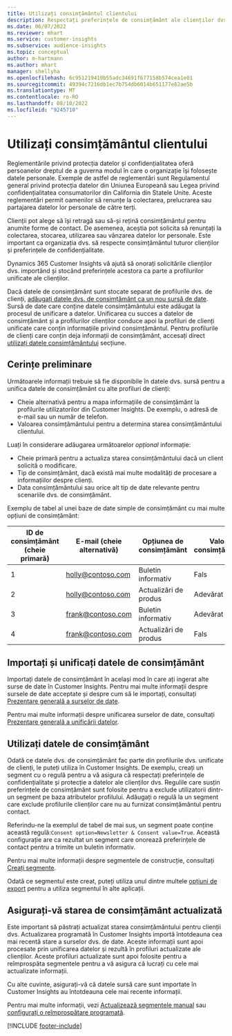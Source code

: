 ```yaml
---
title: Utilizați consimțământul clientului
description: Respectați preferințele de consimțământ ale clienților dvs. în Customer Insights importând datele de consimțământ.
ms.date: 06/07/2022
ms.reviewer: mhart
ms.service: customer-insights
ms.subservice: audience-insights
ms.topic: conceptual
author: m-hartmann
ms.author: mhart
manager: shellyha
ms.openlocfilehash: 6c951219410b55adc34691f677158b574cea1e01
ms.sourcegitcommit: 49394c7216db1ec7b754db6014b651177e82ae5b
ms.translationtype: MT
ms.contentlocale: ro-RO
ms.lasthandoff: 08/10/2022
ms.locfileid: "9245710"
---
```

# <a name="use-customer-consent"></a>Utilizați consimțământul clientului

Reglementările privind protecția datelor și confidențialitatea oferă persoanelor dreptul de a guverna modul în care o organizație își folosește datele personale. Exemple de astfel de reglementări sunt Regulamentul general privind protecția datelor din Uniunea Europeană sau Legea privind confidențialitatea consumatorilor din California din Statele Unite. Aceste reglementări permit oamenilor să renunțe la colectarea, prelucrarea sau partajarea datelor lor personale de către terți.  

Clienții pot alege să își retragă sau să-și rețină consimțământul pentru anumite forme de contact. De asemenea, aceștia pot solicita să renunțați la colectarea, stocarea, utilizarea sau vânzarea datelor lor personale. Este important ca organizația dvs. să respecte consimțământul tuturor clienților și preferințele de confidențialitate.  

Dynamics 365 Customer Insights vă ajută să onorați solicitările clienților dvs. importând și stocând preferințele acestora ca parte a profilurilor unificate ale clienților.

Dacă datele de consimțământ sunt stocate separat de profilurile dvs. de clienți, [adăugați datele dvs. de consimțământ ca un nou sursă de date](#import-and-unify-consent-data). Sursă de date care conține datele consimțământului este adăugat la procesul de unificare a datelor. Unificarea cu succes a datelor de consimțământ și a profilurilor clienților conduce apoi la profiluri de clienți unificate care conțin informațiile privind consimțământul. Pentru profilurile de clienți care conțin deja informații de consimțământ, accesați direct [utilizați datele consimțământului](#use-consent-data) secțiune.

## <a name="prerequisites"></a>Cerințe preliminare

Următoarele informații trebuie să fie disponibile în datele dvs. sursă pentru a unifica datele de consimțământ cu alte profiluri de clienți:

- Cheie alternativă pentru a mapa informațiile de consimțământ la profilurile utilizatorilor din Customer Insights. De exemplu, o adresă de e-mail sau un număr de telefon.
- Valoarea consimțământului pentru a determina starea consimțământului clientului.

Luați în considerare adăugarea următoarelor *opțional* informație:

- Cheie primară pentru a actualiza starea consimțământului dacă un client solicită o modificare.
- Tip de consimțământ, dacă există mai multe modalități de procesare a informațiilor despre clienți.
- Data consimțământului sau orice alt tip de date relevante pentru scenariile dvs. de consimțământ.

Exemplu de tabel al unei baze de date simple de consimțământ cu mai multe opțiuni de consimțământ:

|ID de consimțământ (cheie primară)   |E-mail (cheie alternativă)  |Opțiunea de consimțământ  |Valoarea consimțământului  |
|---------|---------|---------|---------|
|1    |  holly@contoso.com       |  Buletin informativ       |  Fals       |
|2    |  holly@contoso.com       |  Actualizări de produs       |  Adevărat       |
|3    |  frank@contoso.com       |  Buletin informativ       | Adevărat        |
|4    |  frank@contoso.com       |  Actualizări de produs       |  Fals       |

## <a name="import-and-unify-consent-data"></a>Importați și unificați datele de consimțământ

Importați datele de consimțământ în același mod în care ați ingerat alte surse de date în Customer Insights. Pentru mai multe informații despre sursele de date acceptate și despre cum să le importați, consultați [Prezentare generală a surselor de date](data-sources.md).

Pentru mai multe informații despre unificarea surselor de date, consultați [Prezentare generală a unificării datelor](data-unification.md).

## <a name="use-consent-data"></a>Utilizați datele de consimțământ

Odată ce datele dvs. de consimțământ fac parte din profilurile dvs. unificate de clienți, le puteți utiliza în Customer Insights. De exemplu, creați un segment cu o regulă pentru a vă asigura că respectați preferințele de confidențialitate și protecție a datelor ale clienților dvs. Regulile care susțin preferințele de consimțământ sunt folosite pentru a exclude utilizatorii dintr-un segment pe baza atributelor profilului. Adăugați o regulă la un segment care exclude profilurile clienților care nu au furnizat consimțământul pentru contact.

Referindu-ne la exemplul de tabel de mai sus, un segment poate conține această regulă:`Consent option=Newsletter & Consent value=True`. Această configurație are ca rezultat un segment care onorează preferințele de contact pentru a trimite un buletin informativ.

Pentru mai multe informații despre segmentele de construcție, consultați [Creați segmente](segment-builder.md).

Odată ce segmentul este creat, puteți utiliza unul dintre multele [opțiuni de export](export-destinations.md) pentru a utiliza segmentul în alte aplicații.

## <a name="ensure-updated-consent-status"></a>Asigurați-vă starea de consimțământ actualizată

Este important să păstrați actualizat starea consimțământului pentru clienții dvs. Actualizarea programată în Customer Insights importă întotdeauna cea mai recentă stare a surselor dvs. de date. Aceste informații sunt apoi procesate prin unificarea datelor și rezultă în profiluri actualizate ale clienților. Aceste profiluri actualizate sunt apoi folosite pentru a reîmprospăta segmentele pentru a vă asigura că lucrați cu cele mai actualizate informații.

Cu alte cuvinte, asigurați-vă că datele sursă care sunt importate în Customer Insights au întotdeauna cele mai recente informații.

Pentru mai multe informații, vezi [Actualizează segmentele manual](segments.md#refresh-segments) sau [configurați o reîmprospătare programată](schedule-refresh.md).

[!INCLUDE [footer-include](includes/footer-banner.md)]
